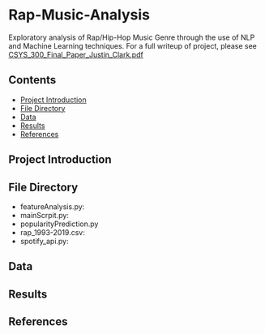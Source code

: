 # Rap-Music-Analysis
Exploratory analysis of Rap/Hip-Hop Music Genre through the use of NLP and Machine Learning techniques. For a full writeup of project, please see [CSYS_300_Final_Paper_Justin_Clark.pdf](https://github.com/jclark8345/Rap-Music-Analysis/blob/main/CSYS_300_Final_Paper_Justin_Clark.pdf)

## Contents

- [Project Introduction](#project-introduction)
- [File Directory](#file-directory)
- [Data](#data)
- [Results](#results)
- [References](#references)

## Project Introduction

## File Directory
 - featureAnalysis.py: 
 - mainScrpit.py:
 - popularityPrediction.py
 - rap_1993-2019.csv:
 - spotify_api.py: 

## Data

## Results

## References
